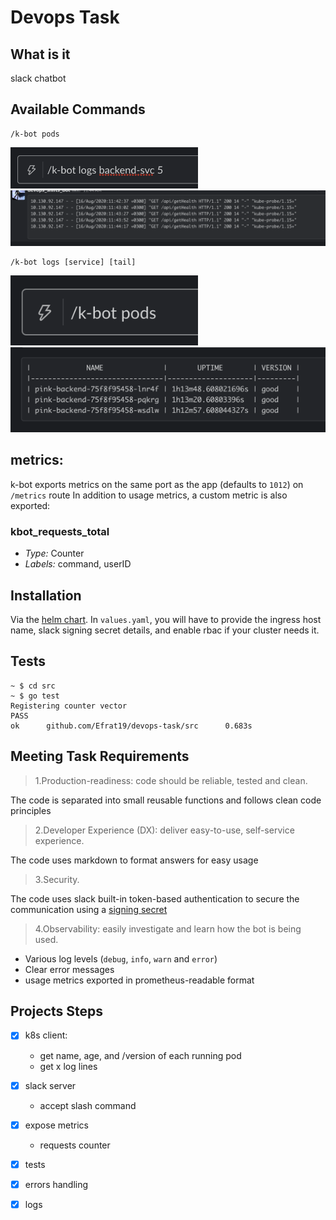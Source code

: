 # Devops Task

## What is it

slack chatbot

## Available Commands
```console
/k-bot pods
```
<img src="./resources/logs-command.png"  width="300"> 
<img src="./resources/logs-response.png"  width="800"> 

```console
/k-bot logs [service] [tail]
```
<img src="./resources/pods-command.png"  width="300"> 
<img src="./resources/pods-response.png"  width="800"> 

## metrics:

k-bot exports metrics on the same port as the app (defaults to `1012`) on `/metrics` route
In addition to usage metrics, a custom metric is also exported:
### kbot_requests_total
- *Type:* Counter
- *Labels:* command, userID

## Installation 
Via the [helm chart](./chart). In `values.yaml`, you will have to provide the ingress host name, slack signing secret details, and enable rbac if your cluster needs it.

## Tests
```console
~ $ cd src
~ $ go test
Registering counter vector
PASS
ok      github.com/Efrat19/devops-task/src      0.683s
```

## Meeting Task Requirements
> 1.Production-readiness: code should be reliable, tested and clean.

The code is separated into small reusable functions and follows clean code principles  

> 2.Developer Experience (DX): deliver easy-to-use, self-service experience.

The code uses markdown to format answers for easy usage

> 3.Security.

The code uses slack built-in token-based authentication to secure the communication using a [signing secret](https://api.slack.com/authentication/verifying-requests-from-slack#about)

>4.Observability: easily investigate and learn how the bot is being used.

- Various log levels (`debug`, `info`, `warn` and `error`)
- Clear error messages
- usage metrics exported in prometheus-readable format

## Projects Steps
- [X] k8s client: 
  - get name, age, and /version of each running pod
  - get x log lines
- [X] slack server
  - accept slash command
- [X] expose metrics
  - requests counter
- [X] tests
- [X] errors handling
- [X] logs

